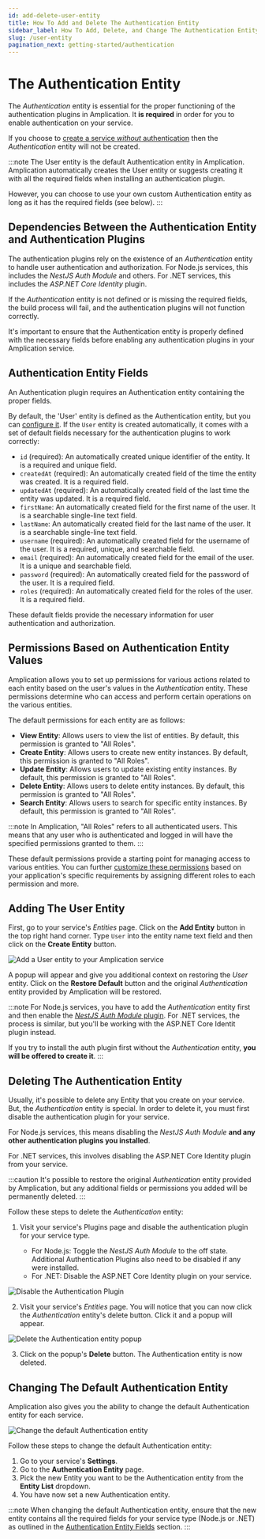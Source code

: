 ```yaml
---
id: add-delete-user-entity
title: How To Add and Delete The Authentication Entity
sidebar_label: How To Add, Delete, and Change The Authentication Entity
slug: /user-entity
pagination_next: getting-started/authentication
---
```


# The Authentication Entity

The _Authentication_ entity is essential for the proper functioning of the authentication plugins in Amplication. It **is required** in order for you to enable authentication on your service.

If you choose to [create a service _without_ authentication](/authentication/#how-to-create-a-service-without-authentication) then the _Authentication_ entity will not be created.

:::note
The User entity is the default Authentication entity in Amplication. Amplication automatically creates the User entity or suggests creating it with all the required fields when installing an authentication plugin.

However, you can choose to use your own custom Authentication entity as long as it has the required fields (see below).
:::

## Dependencies Between the Authentication Entity and Authentication Plugins

The authentication plugins rely on the existence of an _Authentication_ entity to handle user authentication and authorization. For Node.js services, this includes the _NestJS Auth Module_ and others. For .NET services, this includes the _ASP.NET Core Identity_ plugin.

If the _Authentication_ entity is not defined or is missing the required fields, the build process will fail, and the authentication plugins will not function correctly.

It's important to ensure that the Authentication entity is properly defined with the necessary fields before enabling any authentication plugins in your Amplication service.

## Authentication Entity Fields

An Authentication plugin requires an Authentication entity containing the proper fields.

By default, the 'User' entity is defined as the Authentication entity, but you can [configure it](#changing-the-default-authentication-entity). If the `User` entity is created automatically, it comes with a set of default fields necessary for the authentication plugins to work correctly:

- `id` (required): An automatically created unique identifier of the entity. It is a required and unique field.
- `createdAt` (required): An automatically created field of the time the entity was created. It is a required field.
- `updatedAt` (required): An automatically created field of the last time the entity was updated. It is a required field.
- `firstName`: An automatically created field for the first name of the user. It is a searchable single-line text field.
- `lastName`: An automatically created field for the last name of the user. It is a searchable single-line text field.
- `username` (required): An automatically created field for the username of the user. It is a required, unique, and searchable field.
- `email` (required): An automatically created field for the email of the user. It is a unique and searchable field.
- `password` (required): An automatically created field for the password of the user. It is a required field.
- `roles` (required): An automatically created field for the roles of the user. It is a required field.

These default fields provide the necessary information for user authentication and authorization.

## Permissions Based on Authentication Entity Values

Amplication allows you to set up permissions for various actions related to each entity based on the user's values in the _Authentication_ entity. These permissions determine who can access and perform certain operations on the various entities.

The default permissions for each entity are as follows:

- **View Entity**: Allows users to view the list of entities. By default, this permission is granted to "All Roles".
- **Create Entity**: Allows users to create new entity instances. By default, this permission is granted to "All Roles".
- **Update Entity**: Allows users to update existing entity instances. By default, this permission is granted to "All Roles".
- **Delete Entity**: Allows users to delete entity instances. By default, this permission is granted to "All Roles".
- **Search Entity**: Allows users to search for specific entity instances. By default, this permission is granted to "All Roles".

:::note
In Amplication, "All Roles" refers to all authenticated users. This means that any user who is authenticated and logged in will have the specified permissions granted to them.
:::

These default permissions provide a starting point for managing access to various entities. You can further [customize these permissions](/how-to/set-access-permissions/#set-entity-permissions) based on your application's specific requirements by assigning different roles to each permission and more.

## Adding The User Entity

First, go to your service's _Entities_ page.
Click on the **Add Entity** button in the top right hand corner.
Type `User` into the entity name text field and then click on the **Create Entity** button.

![Add a User entity to your Amplication service](./../getting-started/assets/authentication/new_user_entity.png)

A popup will appear and give you additional context on restoring the _User_ entity.
Click on the **Restore Default** button and the original _Authentication_ entity provided by Amplication will be restored.

:::note
For Node.js services, you have to add the _Authentication_ entity first and then enable the [_NestJS Auth Module_ plugin](/authentication/#nestjs-auth-module-mandatory).
For .NET services, the process is similar, but you'll be working with the ASP.NET Core Identit plugin instead.

If you try to install the auth plugin first without the _Authentication_ entity, **you will be offered to create it**.
:::

## Deleting The Authentication Entity

Usually, it's possible to delete any Entity that you create on your service.
But, the _Authentication_ entity is special.
In order to delete it, you must first disable the authentication plugin for your service.

For Node.js services, this means disabling the _NestJS Auth Module_ **and any other authentication plugins you installed**.

For .NET services, this involves disabling the ASP.NET Core Identity plugin from your service.

:::caution
It's possible to restore the original _Authentication_ entity provided by Amplication, but any additional fields or permissions you added will be permanently deleted.
:::

Follow these steps to delete the _Authentication_ entity:

1. Visit your service's Plugins page and disable the authentication plugin for your service type.

   - For Node.js: Toggle the _NestJS Auth Module_ to the off state. Additional Authentication Plugins also need to be disabled if any were installed.
   - For .NET: Disable the ASP.NET Core Identity plugin on your service.

![Disable the Authentication Plugin](./../getting-started/assets/authentication/disable_auth_plugin.png)

2. Visit your service's _Entities_ page.
You will notice that you can now click the _Authentication_ entity's delete button. Click it and a popup will appear.

![Delete the Authentication entity popup](./../getting-started/assets/authentication/delete_user_popup.png)

3. Click on the popup's **Delete** button. The Authentication entity is now deleted.

## Changing The Default Authentication Entity

Amplication also gives you the ability to change the default Authentication entity for each service.

![Change the default Authentication entity](./assets/authentication-entity.png)

Follow these steps to change the default Authentication entity:

1. Go to your service's **Settings**.
2. Go to the **Authentication Entity** page.
3. Pick the new Entity you want to be the Authentication entity from the **Entity List** dropdown.
4. You have now set a new Authentication entity.

:::note
When changing the default Authentication entity, ensure that the new entity contains all the required fields for your service type (Node.js or .NET) as outlined in the [Authentication Entity Fields](#authentication-entity-fields) section.
:::
